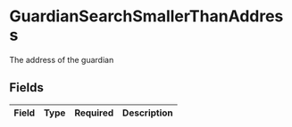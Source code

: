 # GuardianSearchSmallerThanAddress

The address of the guardian


## Fields

| Field       | Type        | Required    | Description |
| ----------- | ----------- | ----------- | ----------- |